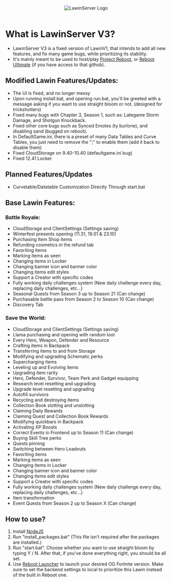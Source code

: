 <div align=center>
  <img src="https://camo.githubusercontent.com/7f2211d5979b1879cc48dd53e7088f4005d50ba1e21d9ccac056a5456ed7df47/68747470733a2f2f692e6962622e636f2f42636a3356586d2f363837343734373037333361326632663633363436653265363436393733363336663732363436313730373032653633366636643266363137343734363136333638366436353665373437333266333933323337333733333339333933303331333533342e706e67" alt="LawinServer Logo">
</div>
<br>

# What is LawinServer V3?
- LawinServer V3 is a fixed version of LawinV1, that intends to add all new features, and fix many game bugs, while prioritizing its stability.
- It's mainly meant to be used to host/play [Project Reboot](https://github.com/Milxnor/Project-Reboot-3.0), or [Reboot Ultimate](https://github.com/Ralzify/Reboot-Ultimate) (if you have access to that github).

## Modified Lawin Features/Updates:
- The UI is fixed, and no longer messy
- Upon running install.bat, and opening run.bat, you'll be greeted with a message asking if you want to use straight bloom or not. (designed for trickshotters)
- Fixed many bugs with Chapter 3, Season 1, such as: Lategame Storm Damage, and Shotgun Knockback.
- Fixed other core bugs such as Synced Emotes (ty burlone), and disabling sand (bugged on reboot).
- In DefaultGame.ini, there is a preset of many Data Tables and Curve Tables, you just need to remove the ";" to enable them (add it back to disable them)
- Fixed CloudStorage on 9.40-10.40 (defaultgame.ini bug)
- Fixed 12.41 Locker

## Planned Features/Updates
- Curvetable/Datatable Customization Directly Through start.bat

## Base Lawin Features:

### Battle Royale:
- CloudStorage and ClientSettings (Settings saving)
- Winterfest presents opening (11.31, 19.01 & 23.10)
- Purchasing Item Shop items
- Refunding cosmetics in the refund tab
- Favoriting items
- Marking items as seen
- Changing items in Locker
- Changing banner icon and banner color
- Changing items edit styles
- Support a Creator with specific codes
- Fully working daily challenges system (New daily challenge every day, replacing daily challenges, etc...)
- Seasonal Quests from Season 3 up to Season 21 (Can change)
- Purchasable battle pass from Season 2 to Season 10 (Can change)
- Discovery Tab

### Save the World:
- CloudStorage and ClientSettings (Settings saving)
- Llama purchasing and opening with random loot
- Every Hero, Weapon, Defender and Resource
- Crafting items in Backpack
- Transferring items to and from Storage
- Modifying and upgrading Schematic perks
- Supercharging items
- Leveling up and Evolving items
- Upgrading item rarity
- Hero, Defender, Survivor, Team Perk and Gadget equipping
- Research level resetting and upgrading
- Upgrade level resetting and upgrading
- Autofill survivors
- Recycling and destroying items
- Collection Book slotting and unslotting
- Claiming Daily Rewards
- Claiming Quest and Collection Book Rewards
- Modifying quickbars in Backpack
- Activating XP Boosts
- Correct Events in Frontend up to Season 11 (Can change)
- Buying Skill Tree perks
- Quests pinning
- Switching between Hero Loadouts
- Favoriting items
- Marking items as seen
- Changing items in Locker
- Changing banner icon and banner color
- Changing items edit styles
- Support a Creator with specific codes
- Fully working daily challenges system (New daily challenge every day, replacing daily challenges, etc...)
- Item transformation
- Event Quests from Season 2 up to Season X (Can change)

## How to use?
1) Install [NodeJS](https://nodejs.org/en/)
2) Run "install_packages.bat" (This file isn't required after the packages are installed.)
3) Run "start.bat". Choose whether you want to use straight bloom by typing Y / N. After that, if you've done everything right, you should be all set.
4) Use [Reboot Launcher](https://github.com/Auties00/Reboot-Launcher/releases/latest) to launch your desired OG Fortnite version. Make sure to set the backend settings to local to prioritize this Lawin instead of the built in Reboot one.
